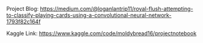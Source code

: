 Project Blog: https://medium.com/@loganlantrip11/royal-flush-attempting-to-classify-playing-cards-using-a-convolutional-neural-network-1793f82c164f

Kaggle Link: https://www.kaggle.com/code/moldybread16/projectnotebook
